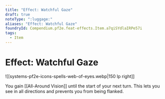 ```yaml
---
title: "Effect: Watchful Gaze"
draft: true
noteType: ":luggage:"
aliases: "Effect: Watchful Gaze"
foundryId: Compendium.pf2e.feat-effects.Item.a7qiSYdlaIRPe57i
tags:
  - Item
---
```


# Effect: Watchful Gaze
![[systems-pf2e-icons-spells-web-of-eyes.webp|150 lp right]]

You gain [[All-Around Vision]] until the start of your next turn. This lets you see in all directions and prevents you from being flanked.
